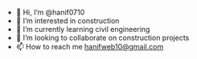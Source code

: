 - 👋 Hi, I’m @hanif0710
- 👀 I’m interested in construction 
- 🌱 I’m currently learning civil engineering 
- 💞️ I’m looking to collaborate on construction projects
- 📫 How to reach me hanifweb10@gmail.com

<!---
hanif0710/hanif0710 is a ✨ special ✨ repository because its `README.md` (this file) appears on your GitHub profile.
You can click the Preview link to take a look at your changes.
--->
